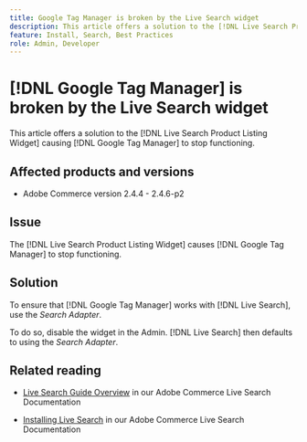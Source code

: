 ```yaml
---
title: Google Tag Manager is broken by the Live Search widget
description: This article offers a solution to the [!DNL Live Search Product Listing Widget] causing [!DNL Google Tag Manager] to stop functioning.
feature: Install, Search, Best Practices
role: Admin, Developer
---
```

# [!DNL Google Tag Manager] is broken by the Live Search widget

This article offers a solution to the [!DNL Live Search Product Listing Widget] causing [!DNL Google Tag Manager] to stop functioning.

## Affected products and versions

* Adobe Commerce version 2.4.4 - 2.4.6-p2

## Issue

The [!DNL Live Search Product Listing Widget] causes [!DNL Google Tag Manager] to stop functioning.

## Solution

To ensure that [!DNL Google Tag Manager] works with [!DNL Live Search], use the *Search Adapter*. 

To do so, disable the widget in the Admin. [!DNL Live Search] then defaults to using the *Search Adapter*.

## Related reading

* [Live Search Guide Overview](https://experienceleague.adobe.com/docs/commerce-merchant-services/live-search/guide-overview.html) in our Adobe Commerce Live Search Documentation

* [Installing Live Search](https://experienceleague.adobe.com/docs/commerce-merchant-services/live-search/onboard/install.html) in our Adobe Commerce Live Search Documentation
